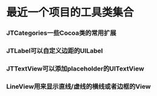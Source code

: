 #  最近一个项目的工具类集合

### JTCategories一些Cocoa类的常用扩展
###  JTLabel可以自定义边距的UILabel
###   JTTextView可以添加placeholder的UITextView
### LineView用来显示直线/虚线的横线或者边框的View
